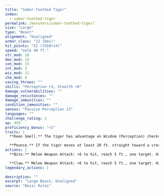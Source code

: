 ```yaml
---
title: "Saber-Toothed Tiger"
index:
  - saber-toothed-tiger
permalink: /monsters/saber-toothed-tiger/
size: "Large"
type: "Beast"
alignment: "Unaligned"
armor_class: "12 (Dex)"
hit_points: "52 (7d10+14)"
speed: "walk 40 ft."
str_mod: 18
dex_mod: 14
con_mod: 15
int_mod: 3
wis_mod: 12
cha_mod: 8
saving_throws: ""
skills: "Perception +3, Stealth +6"
damage_vulnerabilities: ""
damage_resistances: ""
damage_immunities: ""
condition_immunities: ""
senses: "Passive Perception 13"
languages: ""
challenge_rating: 2
xp: 450
proficiency_bonus: "+2"
traits: |
  **Keen Smell.** The tiger has advantage on Wisdom (Perception) checks that rely on smell.

  **Pounce.** If the tiger moves at least 20 ft. straight toward a creature and then hits it with a claw attack on the same turn, that target must succeed on a DC 14 Strength saving throw or be knocked prone. If the target is prone, the tiger can make one bite attack against it as a bonus action.
actions: |
  **Bite.** Melee Weapon Attack: +6 to hit, reach 5 ft., one target. Hit: 10 (1d10 + 5) piercing damage.

  **Claw.** Melee Weapon Attack: +6 to hit, reach 5 ft., one target. Hit: 12 (2d6 + 5) slashing damage.  
legendary_actions: |
  
description: ""
excerpt: "Large Beast, Unaligned"
source: "Basic Rules"
---
```

